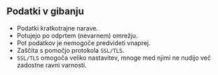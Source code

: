 ## Podatki v gibanju

* Podatki kratkotrajne narave.
* Potujejo po odprtem (nevarnem) omrežju.
* Pot podatkov je nemogoče predvideti vnaprej.
* Zaščita s pomočjo protokola `SSL/TLS`.
* `SSL/TLS` omogoča veliko nastavitev, mnoge med njimi ne nudijo več zadostne ravni varnosti.

